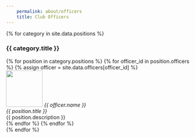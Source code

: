 ```yaml
---
    permalink: about/officers
    title: Club Officers
---
```


<div class="row is-flex">
  {% for category in site.data.positions %}
    <h3>{{ category.title }}</h3>
    <div class="row is-flex">
      {% for position in category.positions %}
        {% for officer_id in position.officers %}
          {% assign officer = site.data.officers[officer_id] %}
          <div class="col-lg-2 col-md-3 col-sm-4 col-xs-6">
            <img height="100" width="100" alt="" src="/images/leaders/{{ officer.photo | default: 'beaver.jpg'}}"/>
            <em>{{ officer.name }}<br/>
            {{ position.title }}<br/></em>
            {{ position.description }}
          </div>
        {% endfor %}
      {% endfor %}
    </div>
  {% endfor %}
</div>


